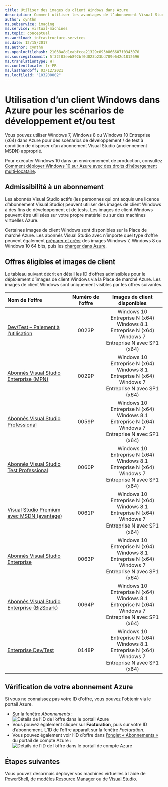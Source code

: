 ```yaml
---
title: Utiliser des images du client Windows dans Azure
description: Comment utiliser les avantages de l’abonnement Visual Studio pour déployer Windows 7, Windows 8 ou Windows 10 dans Azure pour des scénarios de développement et/ou de test
author: cynthn
ms.subservice: imaging
ms.service: virtual-machines
ms.topic: conceptual
ms.workload: infrastructure-services
ms.date: 12/15/2017
ms.author: cynthn
ms.openlocfilehash: 21038a8d1eabfcca21329c093b866607f0343070
ms.sourcegitcommit: 5f32f03eeb892bf0d023b23bd709e642d1812696
ms.translationtype: HT
ms.contentlocale: fr-FR
ms.lasthandoff: 03/12/2021
ms.locfileid: "103200002"
---
```

# <a name="use-windows-client-in-azure-for-devtest-scenarios"></a>Utilisation d’un client Windows dans Azure pour les scénarios de développement et/ou test
Vous pouvez utiliser Windows 7, Windows 8 ou Windows 10 Entreprise (x64) dans Azure pour des scénarios de développement / de test à condition de disposer d’un abonnement Visual Studio (anciennement MSDN) approprié. 

Pour exécuter Windows 10 dans un environnement de production, consultez [Comment déployer Windows 10 sur Azure avec des droits d’hébergement multi-locataire](windows-desktop-multitenant-hosting-deployment.md).


## <a name="subscription-eligibility"></a>Admissibilité à un abonnement
Les abonnés Visual Studio actifs (les personnes qui ont acquis une licence d’abonnement Visual Studio) peuvent utiliser des images de client Windows à des fins de développement et de tests. Les images de client Windows peuvent être utilisées sur votre propre matériel ou sur des machines virtuelles Azure.

Certaines images de client Windows sont disponibles sur la Place de marché Azure. Les abonnés Visual Studio avec n’importe quel type d’offre peuvent également [préparer et créer](prepare-for-upload-vhd-image.md) des images Windows 7, Windows 8 ou Windows 10 64 bits, puis les [charger dans Azure](upload-generalized-managed.md).

## <a name="eligible-offers-and-client-images"></a>Offres éligibles et images de client
Le tableau suivant décrit en détail les ID d’offres admissibles pour le déploiement d’images de client Windows via la Place de marché Azure. Les images de client Windows sont uniquement visibles par les offres suivantes. 

| Nom de l’offre | Numéro de l’offre | Images de client disponibles | 
|:--- |:---:|:---:|
| [Dev/Test – Paiement à l’utilisation](https://azure.microsoft.com/offers/ms-azr-0023p/) |0023P | Windows 10 Entreprise N (x64) <br> Windows 8.1 Entreprise N (x64) <br> Windows 7 Entreprise N avec SP1 (x64) |
| [Abonnés Visual Studio Enterprise (MPN)](https://azure.microsoft.com/offers/ms-azr-0029p/) |0029P | Windows 10 Entreprise N (x64) <br> Windows 8.1 Entreprise N (x64) <br> Windows 7 Entreprise N avec SP1 (x64) |
| [Abonnés Visual Studio Professional](https://azure.microsoft.com/offers/ms-azr-0059p/) |0059P | Windows 10 Entreprise N (x64) <br> Windows 8.1 Entreprise N (x64) <br> Windows 7 Entreprise N avec SP1 (x64) |
| [Abonnés Visual Studio Test Professional](https://azure.microsoft.com/offers/ms-azr-0060p/) |0060P | Windows 10 Entreprise N (x64) <br> Windows 8.1 Entreprise N (x64) <br> Windows 7 Entreprise N avec SP1 (x64) |
| [Visual Studio Premium avec MSDN (avantage)](https://azure.microsoft.com/offers/ms-azr-0061p/) |0061P | Windows 10 Entreprise N (x64) <br> Windows 8.1 Entreprise N (x64) <br> Windows 7 Entreprise N avec SP1 (x64) |
| [Abonnés Visual Studio Enterprise](https://azure.microsoft.com/offers/ms-azr-0063p/) |0063P | Windows 10 Entreprise N (x64) <br> Windows 8.1 Entreprise N (x64) <br> Windows 7 Entreprise N avec SP1 (x64) |
| [Abonnés Visual Studio Enterprise (BizSpark)](https://azure.microsoft.com/offers/ms-azr-0064p/) |0064P | Windows 10 Entreprise N (x64) <br> Windows 8.1 Entreprise N (x64) <br> Windows 7 Entreprise N avec SP1 (x64) |
| [Enterprise Dev/Test](https://azure.microsoft.com/offers/ms-azr-0148p/) |0148P | Windows 10 Entreprise N (x64) <br> Windows 8.1 Entreprise N (x64) <br> Windows 7 Entreprise N avec SP1 (x64) |

## <a name="check-your-azure-subscription"></a>Vérification de votre abonnement Azure
Si vous ne connaissez pas votre ID d'offre, vous pouvez l'obtenir via le portail Azure.  
- Sur la fenêtre *Abonnements* : ![Détails de l’ID de l’offre dans le portail Azure](./media/client-images/offer-id-azure-portal.png) 
- Vous pouvez également cliquer sur **Facturation**, puis sur votre ID d’abonnement. L’ID de l’offre apparaît sur la fenêtre *Facturation*. 
- Vous pouvez également voir l’ID d’offre dans [l’onglet « Abonnements »](https://account.windowsazure.com/Subscriptions) du portail de compte Azure : ![Détails de l’ID de l’offre dans le portail de compte Azure](./media/client-images/offer-id-azure-account-portal.png) 

## <a name="next-steps"></a>Étapes suivantes
Vous pouvez désormais déployer vos machines virtuelles à l’aide de [PowerShell](quick-create-powershell.md), de [modèles Resource Manager](ps-template.md) ou de [Visual Studio](../../azure-resource-manager/templates/create-visual-studio-deployment-project.md).
